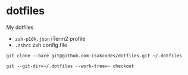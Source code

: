 # dotfiles
My dotfiles

- `zsh-p10k.json` iTerm2 profile
- `.zshrc` zsh config file

`git clone --bare git@github.com:isakcodes/dotfiles.git ~/.dotfiles`

`git --git-dir=~/.dotfiles --work-tree=~ checkout`
